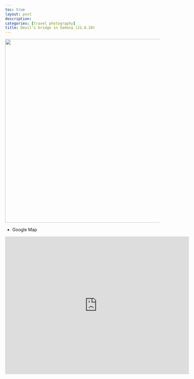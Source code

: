 ```yaml
---
toc: true
layout: post
description: 
categories: [travel photography]
title: Devil's bridge in Sedona (22.8.28)
---
```

<p align="center">
  <img src="https://github.com/hyunholee26/fastpages/blob/master/_posts/2022-08-27-Sedona/devils-bridge.jpg?raw=true" width="800" height="600"/>
  </p>
  
- Google Map

<iframe src="https://www.google.com/maps/embed?pb=!1m18!1m12!1m3!1d3272.1950694715138!2d-111.81333448491121!3d34.90155388038342!2m3!1f0!2f0!3f0!3m2!1i1024!2i768!4f13.1!3m3!1m2!1s0x872da04d126ff39d%3A0x79a153b96730f584!2sDevil&#39;s%20Bridge%20Trail%2C%20Arizona%2086336!5e0!3m2!1sen!2sus!4v1662416512490!5m2!1sen!2sus" width="600" height="450" style="border:0;" allowfullscreen="" loading="lazy" referrerpolicy="no-referrer-when-downgrade"></iframe>
  

